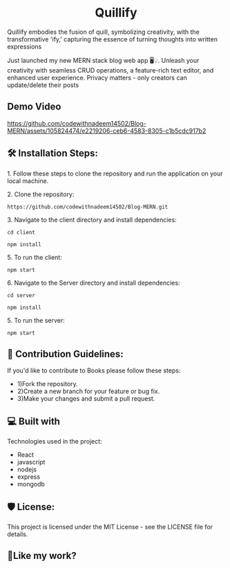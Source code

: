 

<h1 align="center" id="title">Quillify</h1>
<p id="description">Quillify embodies the fusion of quill, symbolizing creativity, with the transformative 'ify,' capturing the essence of turning thoughts into written expressions</p>
<p id="description">Just launched my new MERN stack blog web app 🖥️💡. Unleash your creativity with seamless CRUD operations, a feature-rich text editor, and enhanced user experience. Privacy matters - only creators can update/delete their posts</p>



<h2>Demo Video</h2>




https://github.com/codewithnadeem14502/Blog-MERN/assets/105824474/e2219206-ceb6-4583-8305-c1b5cdc917b2




<h2>🛠️ Installation Steps:</h2>

<p>1. Follow these steps to clone the repository and run the application on your local machine.</p>

<p>2. Clone the repository:</p>

```
https://github.com/codewithnadeem14502/Blog-MERN.git
```

<p>3. Navigate to the client directory and install dependencies:</p>

```
cd client 
```

```
npm install
```

<p>5. To run the client:</p>

```
npm start
```

<p>6. Navigate to the Server directory and install dependencies:</p>

```
cd server 
```

```
npm install
```

<p>5. To run the server:</p>

```
npm start
```


<h2>🍰 Contribution Guidelines:</h2>

If you'd like to contribute to Books please follow these steps: 
* 1)Fork the repository. 
* 2)Create a new branch for your feature or bug fix. 
* 3)Make your changes and submit a pull request.

  
  
<h2>💻 Built with</h2>

Technologies used in the project:

*   React
*   javascript
*   nodejs
*   express
*   mongodb

<h2>🛡️ License:</h2>

This project is licensed under the MIT License - see the LICENSE file for details.

<h2>💖Like my work?</h2>
